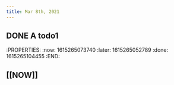 ```yaml
---
title: Mar 8th, 2021
---
```


## DONE A todo1
:PROPERTIES:
:now: 1615265073740
:later: 1615265052789
:done: 1615265104455
:END:
## [[NOW]]
##
